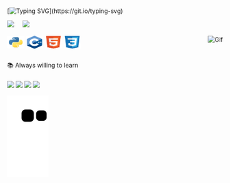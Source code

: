 ###
[![Typing SVG](https://readme-typing-svg.demolab.com/?lines=João+Vitor+D.+S.+Silva;Nickname:+Vitin;Back-End+Student;)](https://git.io/typing-svg)

<div style="display: flex;">
  <div style="margin-right: 10px;">
    <a href="https://github.com/Only-Vitin/">
      <img height="160em" src="https://github-readme-stats.vercel.app/api?username=Only-Vitin&show_icons=true&theme=dracula&include_all_commits=true&count_private=true"/>
    </a>
  </div>
  <div style="margin-left: 10px;">
    <a href="https://github.com/Only-Vitin/">
      <img height="160em" src="https://github-readme-stats.vercel.app/api/top-langs/?username=Only-Vitin&layout=compact&langs_count=16&theme=dracula"/>
    </a>
  </div>
</div>

<div style="display: inline_block"><br>
  <img align="center" alt="Python" height="30" width="40" src="https://raw.githubusercontent.com/devicons/devicon/master/icons/python/python-original.svg">
  <img align="center" alt="Cpp" height="30" width="40" src="https://raw.githubusercontent.com/devicons/devicon/master/icons/cplusplus/cplusplus-original.svg">
  <img align="center" alt="HTML" height="30" width="40" src="https://raw.githubusercontent.com/devicons/devicon/master/icons/html5/html5-original.svg">
  <img align="center" alt="CSS" height="30" width="40" src="https://raw.githubusercontent.com/devicons/devicon/master/icons/css3/css3-original.svg">

  <img align="right" alt="Gif" src="https://cdn.discordapp.com/attachments/1007079209790869554/1113331700462796830/Hnet.com-image1.gif">
</div>

  ##
  📚 Always willing to learn
  ###
<div> 
  <a href="https://instagram.com/only._.vitin/" target="_blank"><img src="https://img.shields.io/badge/-Instagram-%23E4405F?style=for-the-badge&logo=instagram&logoColor=white" target="_blank"></a>
  <a href="https://discord.gg/7vEFK2myQv" target="_blank"><img src="https://img.shields.io/badge/Discord-7289DA?style=for-the-badge&logo=discord&logoColor=white" target="_blank"></a> 
  <a href = "mailto:silvas.joaov@gmail.com"><img src="https://img.shields.io/badge/-Gmail-%23333?style=for-the-badge&logo=gmail&logoColor=white" target="_blank"></a>
  <a href="https://br.linkedin.com/in/jo%C3%A3o-vitor-dos-santos-silva-20a333178" target="_blank"><img src="https://img.shields.io/badge/-LinkedIn-%230077B5?style=for-the-badge&logo=linkedin&logoColor=white" target="_blank"></a> 
 
![Snake animation](https://raw.githubusercontent.com/Only-Vitin/Only-Vitin/output/github-contribution-grid-snake.svg)
 
</div>
